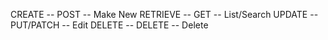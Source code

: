 CREATE -- POST -- Make New
RETRIEVE -- GET -- List/Search 
UPDATE -- PUT/PATCH -- Edit 
DELETE -- DELETE -- Delete 
